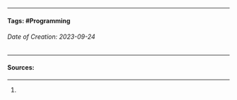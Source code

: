 __________________________________________________________________________
#### **Tags:** #Programming 
###### *Date of Creation: 2023-09-24*
__________________________________________________________________________  

#### Sources:
__________________________________________________________________________
1. 